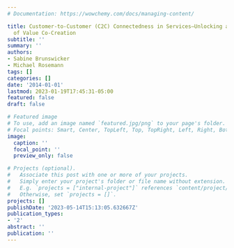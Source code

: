 ```yaml
---
# Documentation: https://wowchemy.com/docs/managing-content/

title: Customer-to-Customer (C2C) Connectedness in Services–Unlocking a New Source
  of Value Co-Creation
subtitle: ''
summary: ''
authors:
- Sabine Brunswicker
- Michael Rosemann
tags: []
categories: []
date: '2014-01-01'
lastmod: 2023-01-19T17:45:31-05:00
featured: false
draft: false

# Featured image
# To use, add an image named `featured.jpg/png` to your page's folder.
# Focal points: Smart, Center, TopLeft, Top, TopRight, Left, Right, BottomLeft, Bottom, BottomRight.
image:
  caption: ''
  focal_point: ''
  preview_only: false

# Projects (optional).
#   Associate this post with one or more of your projects.
#   Simply enter your project's folder or file name without extension.
#   E.g. `projects = ["internal-project"]` references `content/project/deep-learning/index.md`.
#   Otherwise, set `projects = []`.
projects: []
publishDate: '2023-05-14T15:13:05.632667Z'
publication_types:
- '2'
abstract: ''
publication: ''
---
```

